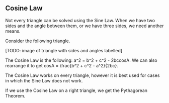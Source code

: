Cosine Law
-------

Not every triangle can be solved using the Sine Law. When we have two sides and the angle between them, or we have three sides, we need another means.

Consider the following triangle.

[TODO: image of triangle with sides and angles labelled]

The Cosine Law is the following: a^2 = b^2 + c^2 - 2bccosA. We can also rearrange it to get cosA = \frac{b^2 + c^2 - a^2}{2bc}.

The Cosine Law works on every triangle, however it is best used for cases in which the Sine Law does not work.

If we use the Cosine Law on a right triangle, we get the Pythagorean Theorem.